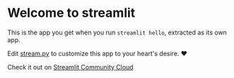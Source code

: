 # Welcome to streamlit

This is the app you get when you run `streamlit hello`, extracted as its own app.

Edit [stream.py](./stream.py) to customize this app to your heart's desire. ❤️

Check it out on [Streamlit Community Cloud](https://st-hello-app.streamlit.app/)
